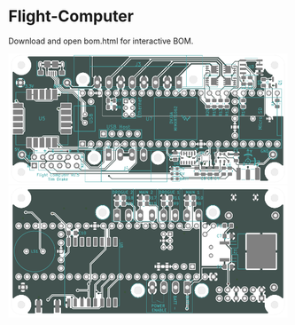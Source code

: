 # Flight-Computer
Download and open bom.html for interactive BOM.

![screenshot](Pictures/v0.5.F.png)
![screenshot](Pictures/v0.5.B.png)


